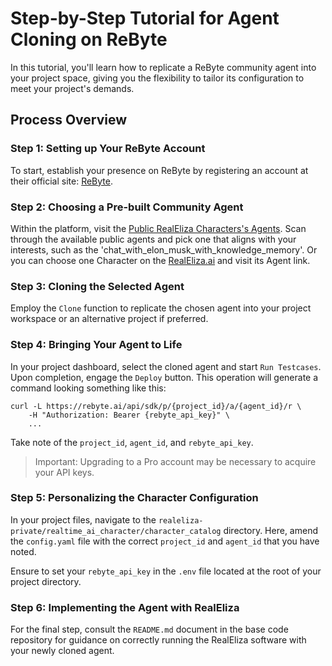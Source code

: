 # Step-by-Step Tutorial for Agent Cloning on ReByte

In this tutorial, you'll learn how to replicate a ReByte community agent into your project space, giving you the flexibility to tailor its configuration to meet your project's demands.

## Process Overview

### Step 1: Setting up Your ReByte Account
To start, establish your presence on ReByte by registering an account at their official site: [ReByte](https://rebyte.ai/).

### Step 2: Choosing a Pre-built Community Agent
Within the platform, visit the [Public RealEliza Characters's Agents](https://rebyte.ai/p/d4e521a67bb8189c2189/callable). Scan through the available public agents and pick one that aligns with your interests, such as the 'chat_with_elon_musk_with_knowledge_memory'. Or you can choose one Character on the [RealEliza.ai](https://realeliza.ai/) and visit its Agent link.

### Step 3: Cloning the Selected Agent
Employ the `Clone` function to replicate the chosen agent into your project workspace or an alternative project if preferred.

### Step 4: Bringing Your Agent to Life
In your project dashboard, select the cloned agent and start `Run Testcases`. Upon completion, engage the `Deploy` button. This operation will generate a command looking something like this:

```shell
curl -L https://rebyte.ai/api/sdk/p/{project_id}/a/{agent_id}/r \
    -H "Authorization: Bearer {rebyte_api_key}" \
    ...
```

Take note of the `project_id`, `agent_id`, and `rebyte_api_key`.

> Important: Upgrading to a Pro account may be necessary to acquire your API keys.

### Step 5: Personalizing the Character Configuration
In your project files, navigate to the `realeliza-private/realtime_ai_character/character_catalog` directory. Here, amend the `config.yaml` file with the correct `project_id` and `agent_id` that you have noted.

Ensure to set your `rebyte_api_key` in the `.env` file located at the root of your project directory.

### Step 6: Implementing the Agent with RealEliza
For the final step, consult the `README.md` document in the base code repository for guidance on correctly running the RealEliza software with your newly cloned agent.
